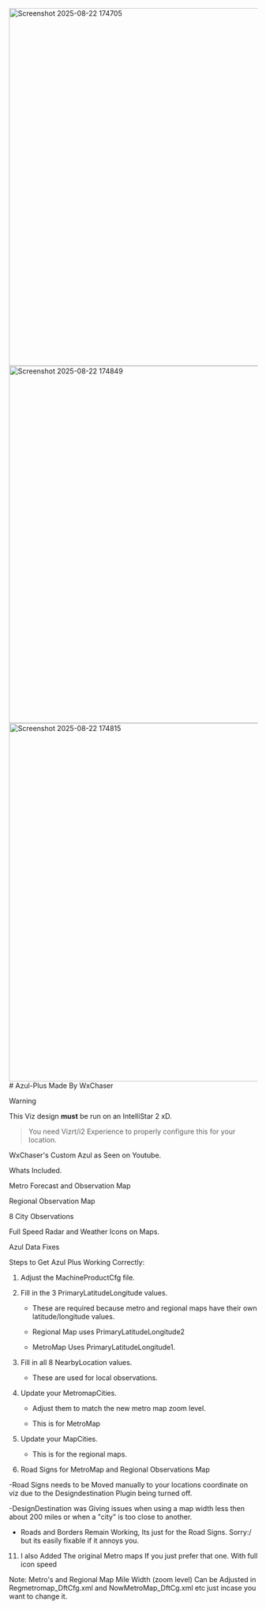 <img width="1292" height="725" alt="Screenshot 2025-08-22 174705" src="https://github.com/user-attachments/assets/e4b78815-c257-44ed-927f-ee956625c7ed" />
<img width="1291" height="724" alt="Screenshot 2025-08-22 174849" src="https://github.com/user-attachments/assets/d17b5a35-7b92-4288-a344-810604837442" />
<img width="1291" height="726" alt="Screenshot 2025-08-22 174815" src="https://github.com/user-attachments/assets/784c2f82-3a1c-4bef-9542-fb13ed204de7" />
# Azul-Plus Made By WxChaser

>[!WARNING]
> This Viz design **must** be run on an IntelliStar 2 xD.

>You need Vizrt/i2 Experience to properly configure this for your location.



WxChaser's Custom Azul as Seen on Youtube.

Whats Included.

Metro Forecast and Observation Map

Regional Observation Map

8 City Observations

Full Speed Radar and Weather Icons on Maps.

Azul Data Fixes

Steps to Get Azul Plus Working Correctly:

1. Adjust the MachineProductCfg file.

2. Fill in the 3 PrimaryLatitudeLongitude values.
   
   - These are required because metro and regional maps have their own latitude/longitude values.
  
   - Regional Map uses PrimaryLatitudeLongitude2
     
   - MetroMap Uses PrimaryLatitudeLongitude1.

4. Fill in all 8 NearbyLocation values.
   
   - These are used for local observations.

6. Update your MetromapCities.
   
   - Adjust them to match the new metro map zoom level.
     
   - This is for MetroMap

8. Update your MapCities.
   
   - This is for the regional maps.
   
10. Road Signs for MetroMap and Regional Observations Map
    
-Road Signs needs to be Moved manually to your locations coordinate on viz due to the Designdestination Plugin being turned off. 

-DesignDestination was Giving issues when using a map width less then about 200 miles or when a "city" is too close to another. 

- Roads and Borders Remain Working, Its just for the Road Signs. Sorry:/ but its easily fixable if it annoys you.

11. I also Added The original Metro maps If you just prefer that one. With full icon speed

Note: Metro's and Regional Map Mile Width (zoom level) Can be Adjusted in Regmetromap_DftCfg.xml and NowMetroMap_DftCg.xml etc just incase you want to change it.
